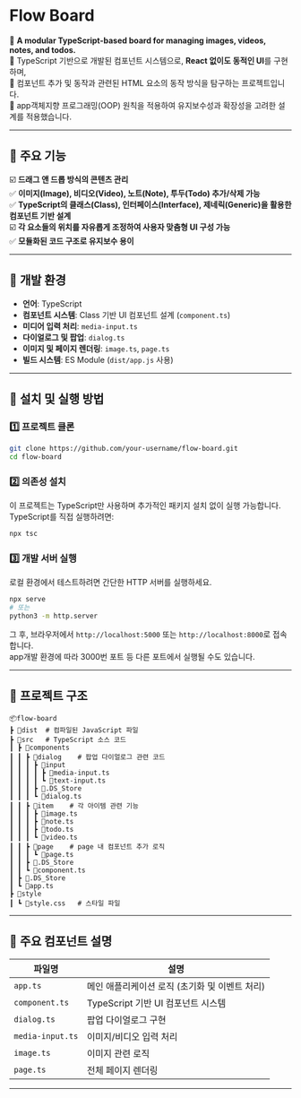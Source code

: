 # Flow Board

🚀 **A modular TypeScript-based board for managing images, videos, notes, and todos.**  
📌 TypeScript 기반으로 개발된 컴포넌트 시스템으로, **React 없이도 동적인 UI**를 구현하며,  
📌 컴포넌트 추가 및 동작과 관련된 HTML 요소의 동작 방식을 탐구하는 프로젝트입니다.  
📌 app객체지향 프로그래밍(OOP) 원칙을 적용하여 유지보수성과 확장성을 고려한 설계를 적용했습니다.

---

## **🔹 주요 기능**

☑️ **드래그 앤 드롭 방식의 콘텐츠 관리**  
✅ **이미지(Image), 비디오(Video), 노트(Note), 투두(Todo) 추가/삭제 가능**  
✅ **TypeScript의 클래스(Class), 인터페이스(Interface), 제네릭(Generic)을 활용한 컴포넌트 기반 설계**  
☑️ **각 요소들의 위치를 자유롭게 조정하여 사용자 맞춤형 UI 구성 가능**  
✅ **모듈화된 코드 구조로 유지보수 용이**

---

## **🔹 개발 환경**

- **언어**: TypeScript
- **컴포넌트 시스템**: Class 기반 UI 컴포넌트 설계 (`component.ts`)
- **미디어 입력 처리**: `media-input.ts`
- **다이얼로그 및 팝업**: `dialog.ts`
- **이미지 및 페이지 렌더링**: `image.ts`, `page.ts`
- **빌드 시스템**: ES Module (`dist/app.js` 사용)

---

## **🔹 설치 및 실행 방법**

### **1️⃣ 프로젝트 클론**

```sh
git clone https://github.com/your-username/flow-board.git
cd flow-board
```

### **2️⃣ 의존성 설치**

이 프로젝트는 TypeScript만 사용하며 추가적인 패키지 설치 없이 실행 가능합니다.  
TypeScript를 직접 실행하려면:

```sh
npx tsc
```

### **3️⃣ 개발 서버 실행**

로컬 환경에서 테스트하려면 간단한 HTTP 서버를 실행하세요.

```sh
npx serve
# 또는
python3 -m http.server
```

그 후, 브라우저에서 `http://localhost:5000` 또는 `http://localhost:8000`로 접속합니다.  
app개발 환경에 따라 3000번 포트 등 다른 포트에서 실행될 수도 있습니다.

---

## **🔹 프로젝트 구조**

```
📦flow-board
┣ 📂dist  # 컴파일된 JavaScript 파일
┣ 📂src   # TypeScript 소스 코드
┃ ┣ 📂components
┃ ┃ ┣ 📂dialog    # 팝업 다이얼로그 관련 코드
┃ ┃ ┃ ┣ 📂input
┃ ┃ ┃ ┃ ┣ 📜media-input.ts
┃ ┃ ┃ ┃ ┗ 📜text-input.ts
┃ ┃ ┃ ┣ 📜.DS_Store
┃ ┃ ┃ ┗ 📜dialog.ts
┃ ┃ ┣ 📂item    # 각 아이템 관련 기능
┃ ┃ ┃ ┣ 📜image.ts
┃ ┃ ┃ ┣ 📜note.ts
┃ ┃ ┃ ┣ 📜todo.ts
┃ ┃ ┃ ┗ 📜video.ts
┃ ┃ ┣ 📂page    # page 내 컴포넌트 추가 로직
┃ ┃ ┃ ┗ 📜page.ts
┃ ┃ ┣ 📜.DS_Store
┃ ┃ ┗ 📜component.ts
┃ ┣ 📜.DS_Store
┃ ┗ 📜app.ts
┣ 📂style
┃ ┗ 📜style.css   # 스타일 파일
```

---

## **🔹 주요 컴포넌트 설명**

| 파일명           | 설명                                           |
| ---------------- | ---------------------------------------------- |
| `app.ts`         | 메인 애플리케이션 로직 (초기화 및 이벤트 처리) |
| `component.ts`   | TypeScript 기반 UI 컴포넌트 시스템             |
| `dialog.ts`      | 팝업 다이얼로그 구현                           |
| `media-input.ts` | 이미지/비디오 입력 처리                        |
| `image.ts`       | 이미지 관련 로직                               |
| `page.ts`        | 전체 페이지 렌더링                             |

---
